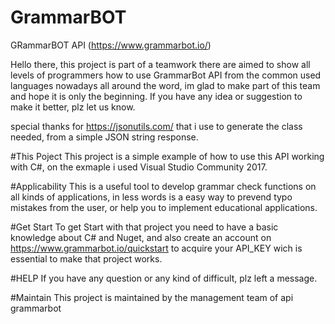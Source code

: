 # GrammarBOT
GRammarBOT API (https://www.grammarbot.io/)

Hello there, this project is part of a teamwork there are aimed to show all levels of programmers how to use GrammarBot API from 
the common used languages nowadays all around the word, im glad to make part of this team and hope it is only the beginning.
If you have any idea or suggestion to make it better, plz let us know.

special thanks for https://jsonutils.com/ that i use to generate the class needed, from a simple JSON string response.

#This Poject
This project is a simple example of how to use this API working with C#, on the exmaple i used Visual Studio Community 2017.

#Applicability
This is a useful tool to develop grammar check functions on all kinds of applications, in less words is a easy way to prevend typo mistakes from the user, or help you to implement educational applications.

#Get Start
To get Start with that project you need to have a basic knowledge about C# and Nuget, and also create an account on https://www.grammarbot.io/quickstart to acquire your API_KEY wich is essential to make that project works.

#HELP
If you have any question or any kind of difficult, plz left a message.

#Maintain
This project is maintained by the management team of api grammarbot

